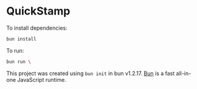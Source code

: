 # QuickStamp

To install dependencies:

```bash
bun install
```

To run:

```bash
bun run \
```

This project was created using `bun init` in bun v1.2.17. [Bun](https://bun.sh) is a fast all-in-one JavaScript runtime.
